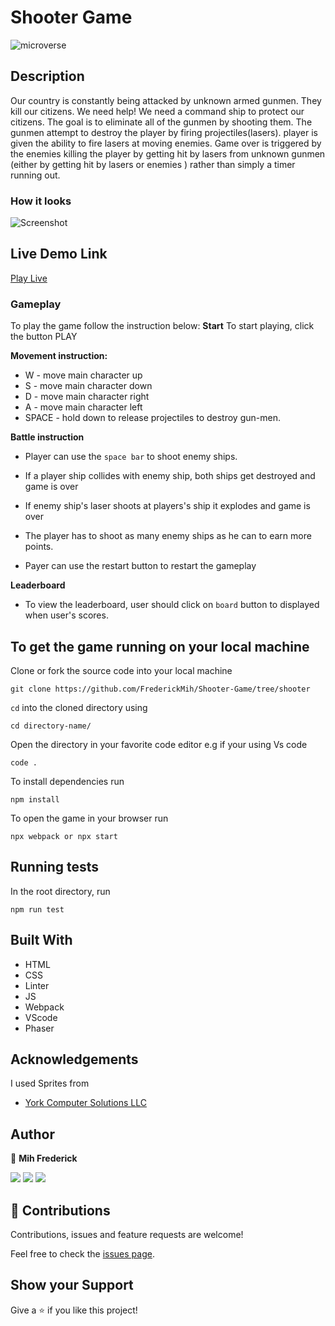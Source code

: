# Shooter Game

![microverse](https://camo.githubusercontent.com/3a5835d4f56c57cec85939ac345e43fef164c178/68747470733a2f2f696d672e736869656c64732e696f2f62616467652f4d6963726f76657273652d626c756576696f6c6574)
## Description

Our country is constantly being attacked by unknown armed gunmen.
They kill our citizens. We need help!
We need a command ship to protect our citizens. 
The goal is to eliminate all of the gunmen by shooting them. The gunmen attempt to destroy the player by firing projectiles(lasers).
player is given the ability to fire lasers at moving enemies.
Game over is triggered by the enemies killing the player by getting hit by lasers from unknown gunmen (either by getting hit by lasers or enemies ) rather than simply a timer running out.


### How it looks

![Screenshot](./src/assets/)



## Live Demo Link

[Play Live](https://60e1ae9a582304c421eee34c--epic-newton-20dc9c.netlify.app/)
### Gameplay

To play the game follow the instruction below:
**Start**
To start playing,  click the button PLAY

**Movement instruction:**
- W - move main character up
- S - move main character down
- D - move main character right
- A - move main character left
- SPACE - hold down to release projectiles to destroy gun-men.

**Battle instruction**
- Player can use the `space bar` to shoot enemy ships.
- If a player ship collides with enemy ship, both ships get destroyed and game is over
- If enemy ship's laser shoots at players's ship it explodes and game is over
- The player has to shoot as many enemy ships as he can to earn more points.

- Payer can use the restart button to restart the gameplay

**Leaderboard**
- To view the leaderboard, user should click on `board` button to displayed when user's scores.
## To get the game running on your local machine

Clone or fork the source code into your local machine
```
git clone https://github.com/FrederickMih/Shooter-Game/tree/shooter
```
```cd``` into the cloned directory using
```
cd directory-name/
```

Open the directory in your favorite code editor e.g if your using Vs code
```
code .
```

To install dependencies run
``` 
npm install
 ```

To open the game in your browser run 
```
npx webpack or npx start
```

## Running tests

In the root directory, run

```
npm run test
```

## Built With

- HTML 
- CSS
- Linter
- JS
- Webpack
- VScode
- Phaser

## Acknowledgements

I used  Sprites from
- [York Computer Solutions LLC](https://learn.yorkcs.com/)



## Author
👤 **Mih Frederick**

[![](https://img.shields.io/badge/GitHub-100000?style=for-the-badge&logo=github&logoColor=white)](https://github.com/FrederickMih)
[![](https://img.shields.io/badge/LinkedIn-0077B5?style=for-the-badge&logo=linkedin&logoColor=white)](https://www.linkedin.com/in/frederick-mih/)
[![](https://img.shields.io/badge/Twitter-1DA1F2?style=for-the-badge&logo=twitter&logoColor=white)](https://twitter.com/MihFrederick)


## 🤝 Contributions

Contributions, issues and feature requests are welcome!

Feel free to check the [issues page](https://github.com/FrederickMih/Shooter-Game/issues).


## Show your Support
Give a ⭐ if you like this project!